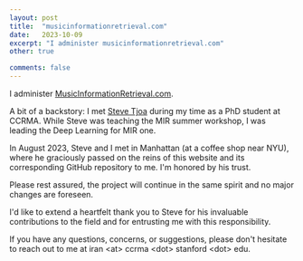 ```yaml
---
layout: post
title:  "musicinformationretrieval.com"
date:   2023-10-09
excerpt: "I administer musicinformationretrieval.com"
other: true

comments: false
---
```


I administer [MusicInformationRetrieval.com](MusicInformationRetrieval.com).

A bit of a backstory: I met [Steve Tjoa](https://www.stevetjoa.com) during my time as a PhD student at CCRMA. While Steve was teaching the MIR summer workshop, I was leading the Deep Learning for MIR one.

In August 2023, Steve and I met in Manhattan (at a coffee shop near NYU), where he graciously passed on the reins of this website and its corresponding GitHub repository to me. I'm honored by his trust.

Please rest assured, the project will continue in the same spirit and no major changes are foreseen.

I'd like to extend a heartfelt thank you to Steve for his invaluable contributions to the field and for entrusting me with this responsibility.

If you have any questions, concerns, or suggestions, please don't hesitate to reach out to me at iran \<at\> ccrma \<dot\> stanford \<dot\> edu.
